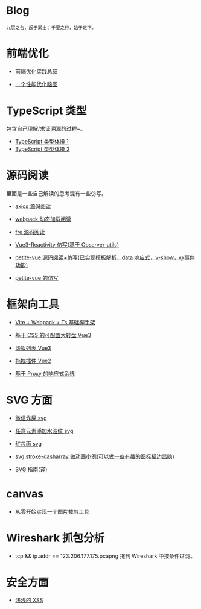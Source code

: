# Blog

    九层之台，起于累土；千里之行，始于足下。

# 前端优化

- [前端优化实践总结](https://juejin.cn/post/6966857691381645325)

- [一个性能优化脑图](web程序优化思路.pdf)

# TypeScript 类型

包含自己理解/求证溯源的过程~。

- [TypeScript 类型体操 1](https://juejin.cn/post/7206208345605849149)
- [TypeScript 类型体操 2](https://juejin.cn/post/7209826725366366265)

# 源码阅读

里面是一些自己解读的思考混有一些仿写。

- [axios 源码阅读](源码阅读/axios源码阅读.md)

- [webpack 动态加载阅读](源码阅读/webpack动态加载解析.md)

- [fre 源码阅读](源码阅读/fre源码阅读.md)

- [Vue3-Reactivity 仿写(基于 Observer-utils)](源码阅读/observer-util源码阅读.md)

- [petite-vue 源码阅读+仿写(已实现模板解析，data 响应式，v-show，@事件功能)](源码阅读/petite-vue源码阅读+仿写.md)

- [petite-vue 的仿写](https://github.com/HuberTRoy/fake-petite-vue)

# 框架向工具

- [Vite + Webpack + Ts 基础脚手架](小工具/vite-webpack-ts/)

- [基于 CSS 的可配置大转盘 Vue3](小工具/vue3-luckdraw)

- [虚拟列表 Vue3](小工具/vlist)

- [拖拽插件 Vue2](小工具/drag-helper)

- [基于 Proxy 的响应式系统](小工具/observable)

# SVG 方面

- [微信炸屎 svg](小工具/一些有趣的特效/微信炸屎svg/index.html)

- [任意元素添加水波纹 svg](小工具/一些有趣的特效/任意元素水波纹svg/svg任意元素水波纹.html)

- [红包雨 svg](小工具/一些有趣的特效/红包雨svg/index.html)

- [svg stroke-dasharray 做动画小例(可以做一些有趣的图标描边显隐)](小工具/svg初体验/index.html)

- [SVG 指南(译)](https://github.com/HuberTRoy/svgTutorial)

# canvas

- [从零开始实现一个图片裁剪工具](https://juejin.cn/post/7024368216826724359)

# Wireshark 抓包分析

- tcp && ip.addr == 123.206.177.175.pcapng 拖到 Wireshark 中按条件过滤。

# 安全方面

- [浅浅的 XSS](基于思考所做的探索/安全性的探索.md)
